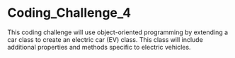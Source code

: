 # Coding_Challenge_4

This coding challenge will use object-oriented programming by extending a car class to create an electric car (EV) class. This class will include additional properties and methods specific to electric vehicles.